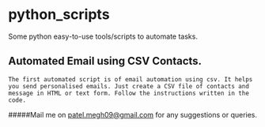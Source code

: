 # python_scripts
Some python easy-to-use tools/scripts to automate tasks. 

Automated Email using CSV Contacts.
-----

```The first automated script is of email automation using csv. It helps you send personalised emails. Just create a CSV file of contacts and message in HTML or text form. Follow the instructions written in the code. ```

#####Mail me on patel.megh09@gmail.com for any suggestions or queries. 


